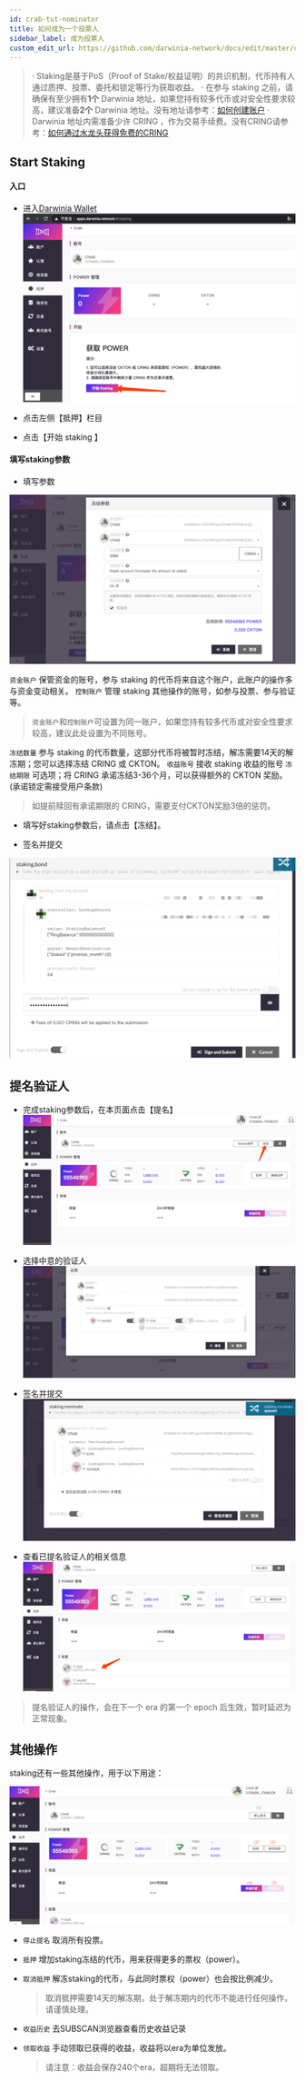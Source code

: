 ```yaml
---
id: crab-tut-nominator
title: 如何成为一个投票人
sidebar_label: 成为投票人
custom_edit_url: https://github.com/darwinia-network/docs/edit/master/content/zh-CN/crab-tut-nominator.md
---
```

> · Staking是基于PoS（Proof of Stake/权益证明）的共识机制，代币持有人通过质押、投票、委托和锁定等行为获取收益。
> · 在参与 staking 之前，请确保有至少拥有**1个** Darwinia 地址，如果您持有较多代币或对安全性要求较高，建议准备**2个** Darwinia 地址。没有地址请参考：[如何创建账户](https://docs.darwinia.network/docs/zh-CN/crab-tut-create-account)
> · Darwinia 地址内需准备少许 CRING ，作为交易手续费。没有CRING请参考：[如何通过水龙头获得免费的CRING](https://docs.darwinia.network/docs/zh-CN/crab-tut-claim-cring)

## Start Staking

#### 入口

- 进入[Darwinia Wallet](http://apps.darwinia.network/)
![crab-tut-nominator-1](assets/crab-tut-nominator-1.png)

- 点击左侧【抵押】栏目

- 点击【开始 staking 】

#### 填写staking参数

- 填写参数

![crab-tut-nominator-2](assets/crab-tut-nominator-2.png)

  `资金账户` 保管资金的账号，参与 staking 的代币将来自这个账户，此账户的操作多与资金变动相关。
  `控制账户` 管理 staking 其他操作的账号，如参与投票、参与验证等。

  > `资金账户`和`控制账户`可设置为同一账户，如果您持有较多代币或对安全性要求较高，建议此处设置为不同账号。

  `冻结数量` 参与 staking 的代币数量，这部分代币将被暂时冻结，解冻需要14天的解冻期；您可以选择冻结 CRING 或 CKTON。
  `收益账号` 接收 staking 收益的账号
  `冻结期限` 可选项；将 CRING 承诺冻结3-36个月，可以获得额外的 CKTON 奖励。(承诺锁定需接受用户条款)

  > 如提前赎回有承诺期限的 CRING，需要支付CKTON奖励3倍的惩罚。

- 填写好staking参数后，请点击【冻结】。

- 签名并提交

![crab-tut-nominator-3](assets/crab-tut-nominator-3.png)

## 提名验证人

- 完成staking参数后，在本页面点击【提名】
![crab-tut-nominator-4](assets/crab-tut-nominator-4.png)

- 选择中意的验证人
![crab-tut-nominator-5](assets/crab-tut-nominator-5.png)

- 签名并提交
![crab-tut-nominator-6](assets/crab-tut-nominator-6.png)

- 查看已提名验证人的相关信息
![crab-tut-nominator-7](assets/crab-tut-nominator-7.png)

> 提名验证人的操作，会在下一个 era 的第一个 epoch 后生效，暂时延迟为正常现象。

## 其他操作

staking还有一些其他操作，用于以下用途：

![crab-tut-nominator-8](assets/crab-tut-nominator-8.png)

- `停止提名` 取消所有投票。

- `抵押`  增加staking冻结的代币，用来获得更多的票权（power）。

- `取消抵押` 解冻staking的代币，与此同时票权（power）也会按比例减少。

  > 取消抵押需要14天的解冻期，处于解冻期内的代币不能进行任何操作，请谨慎处理。

- `收益历史` 去SUBSCAN浏览器查看历史收益记录

- `领取收益` 手动领取已获得的收益，收益将以era为单位发放。

  > 请注意：收益会保存240个era，超期将无法领取。


